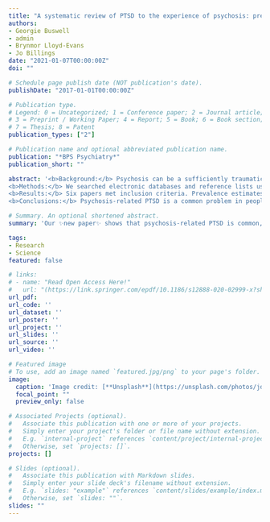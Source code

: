 ```yaml
---
title: "A systematic review of PTSD to the experience of psychosis: prevalence and associated factors [Open Access]"
authors:
- Georgie Buswell
- admin
- Brynmor Lloyd-Evans
- Jo Billings
date: "2021-01-07T00:00:00Z"
doi: ""

# Schedule page publish date (NOT publication's date).
publishDate: "2017-01-01T00:00:00Z"

# Publication type.
# Legend: 0 = Uncategorized; 1 = Conference paper; 2 = Journal article;
# 3 = Preprint / Working Paper; 4 = Report; 5 = Book; 6 = Book section;
# 7 = Thesis; 8 = Patent
publication_types: ["2"]

# Publication name and optional abbreviated publication name.
publication: "*BPS Psychiatry*"
publication_short: ""

abstract: '<b>Background:</b> Psychosis can be a sufficiently traumatic event to lead to post-traumatic stress disorder (PTSD). Previous research has focussed on the trauma of first episode psychosis (FEP) and the only review to date of PTSD beyond the first episode period was not systematic and is potentially outdated.<br><br>
<b>Methods:</b> We searched electronic databases and reference lists using predetermined inclusion criteria to retrieve studies that reported prevalence rates and associated factors of psychosis-related PTSD across all stages of the course of psychosis. Studies were included if they measured PTSD specifically related to the experience of psychosis. Risk of bias was assessed using an adapted version of the Newcastle Ottawa Scale. Results were synthesised narratively.<br><br>
<b>Results:</b> Six papers met inclusion criteria. Prevalence estimates of psychosis-related PTSD varied from 14 to 47%. Studies either assessed first-episode samples or did not specify the number of episodes experienced. Depression was consistently associated with psychosis-related PTSD. Other potential associations included treatment-related factors, psychosis severity, childhood trauma, and individual psychosocial reactions to trauma.<br><br>
<b>Conclusions:</b> Psychosis-related PTSD is a common problem in people with psychosis. There is a lack of published research on this beyond first episode psychosis. Further research is needed on larger, more generalizable samples. Our results tentatively suggest that prevalence rates of psychosis-related PTSD have not reduced over the past decade despite ambitions to provide trauma-informed care. Prospero registration number: CRD42019138750.'

# Summary. An optional shortened abstract.
summary: 'Our ✨new paper✨ shows that psychosis-related PTSD is common, and that more needs to be done to ensure trauma-informed care takes place'

tags:
- Research
- Science
featured: false

# links:
# - name: "Read Open Access Here!"
#   url: "(https://link.springer.com/epdf/10.1186/s12888-020-02999-x?sharing_token=NQyw5bT-_Xv4D3Ri08Vj-W_BpE1tBhCbnbw3BuzI2RMGEbTdYnvUYmdxtQdTF0tAtp9IVESyt__J5FYcoMUWJqGsL5u9IU9WXUOgTEtAbT73aoXAcRDhikj1vlhjzL3-dbVgL-74dZIben3yl1MWvR3SmTqCudAxt4atYenurmo%3D)"
url_pdf: 
url_code: ''
url_dataset: ''
url_poster: ''
url_project: ''
url_slides: ''
url_source: ''
url_video: ''

# Featured image
# To use, add an image named `featured.jpg/png` to your page's folder. 
image:
  caption: 'Image credit: [**Unsplash**](https://unsplash.com/photos/jdD8gXaTZsc)'
  focal_point: ""
  preview_only: false

# Associated Projects (optional).
#   Associate this publication with one or more of your projects.
#   Simply enter your project's folder or file name without extension.
#   E.g. `internal-project` references `content/project/internal-project/index.md`.
#   Otherwise, set `projects: []`.
projects: []

# Slides (optional).
#   Associate this publication with Markdown slides.
#   Simply enter your slide deck's filename without extension.
#   E.g. `slides: "example"` references `content/slides/example/index.md`.
#   Otherwise, set `slides: ""`.
slides: ""
---
```





